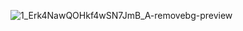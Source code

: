 ![1_Erk4NawQOHkf4wSN7JmB_A-removebg-preview](https://github.com/parth-ranjan-pandey/parth-ranjan-pandey/assets/117584477/7ab527b5-fbcf-4844-a99f-9d3b6f2e4378)
